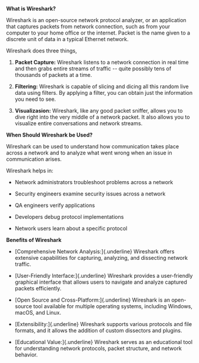 **What is Wireshark?**

Wireshark is an open-source network protocol analyzer, or an application
that captures packets from network connection, such as from your
computer to your home office or the internet. Packet is the name given
to a discrete unit of data in a typical Ethernet network.

Wireshark does three things,

1.  **Packet Capture:** Wireshark listens to a network connection in
    real time and then grabs entire streams of traffic -- quite possibly
    tens of thousands of packets at a time.

2.  **Filtering:** Wireshark is capable of slicing and dicing all this
    random live data using filters. By applying a filter, you can obtain
    just the information you need to see.

3.  **Visualizasion:** Wireshark, like any good packet sniffer, allows
    you to dive right into the very middle of a network packet. It also
    allows you to visualize entire conversations and network streams.

**When Should Wireshark be Used?**

Wireshark can be used to understand how communication takes place across
a network and to analyze what went wrong when an issue in communication
arises.

Wireshark helps in:

-   Network administrators troubleshoot problems across a network

-   Security engineers examine security issues across a network

-   QA engineers verify applications

-   Developers debug protocol implementations

-   Network users learn about a specific protocol

**Benefits of Wireshark**

-   [Comprehensive Network Analysis:]{.underline} Wireshark offers
    extensive capabilities for capturing, analyzing, and dissecting
    network traffic.

-   [User-Friendly Interface:]{.underline} Wireshark provides a
    user-friendly graphical interface that allows users to navigate and
    analyze captured packets efficiently.

-   [Open Source and Cross-Platform:]{.underline} Wireshark is an
    open-source tool available for multiple operating systems, including
    Windows, macOS, and Linux.

-   [Extensibility:]{.underline} Wireshark supports various protocols
    and file formats, and it allows the addition of custom dissectors
    and plugins.

-   [Educational Value:]{.underline} Wireshark serves as an educational
    tool for understanding network protocols, packet structure, and
    network behavior.
